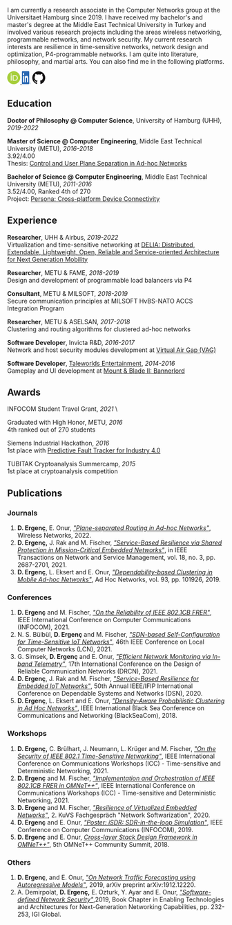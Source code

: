 I am currently a research associate in the Computer Networks group at the Universitaet Hamburg since 2019. I have received my bachelor's and master's degree at the Middle East Technical University in Turkey and involved various research projects including the areas wireless networking, programmable networks, and network security. My current research interests are resilience in time-sensitive networks, network design and optimization, P4-programmable networks. I am quite into literature, philosophy, and martial arts. You can also find me in the following platforms.

<a href="https://linkedin.com/in/doğanalp-ergenç-89ba3b226"> <img src="ORCID_iD.svg" width="30" height="30"> </a>
<img src="LI-In-Bug.png" width="20" height="30">
<img src="GitHub-Mark-120px-plus.png" width="30" height="30">

## Education

**Doctor of Philosophy @ Computer Science**, University of Hamburg (UHH), _2019-2022_

**Master of Science @ Computer Engineering**, Middle East Technical University (METU), _2016-2018_ \
3.92/4.00 \
Thesis: [Control and User Plane Separation in Ad-hoc Networks](https://open.metu.edu.tr/handle/11511/27577)

**Bachelor of Science @ Computer Engineering**, Middle East Technical University (METU), _2011-2016_ \
3.52/4.00, Ranked 4th of 270 \
Project: [Persona: Cross-platform Device Connectivity](https://senior.ceng.metu.edu.tr/2016/codemans/)

## Experience

**Researcher**, UHH & Airbus, _2019-2022_ \
Virtualization and time-sensitive networking at [DELIA: Distributed, Extendable, Lightweight, Open, Reliable and Service-oriented Architecture for Next Generation Mobility](https://delia-project.com/)

**Researcher**, METU & FAME, _2018-2019_ \
Design and development of programmable load balancers via P4

**Consultant**, METU & MILSOFT, _2018-2019_ \
Secure communication principles at MILSOFT HvBS-NATO ACCS Integration Program
 
**Researcher**, METU & ASELSAN, _2017-2018_ \
Clustering and routing algorithms for clustered ad-hoc networks

**Software Developer**, Invicta R&D, _2016-2017_ \
Network and host security modules development at [Virtual Air Gap (VAG)](https://patents.google.com/patent/WO2009075656A1/ja)

**Software Developer**, [Taleworlds Entertainment](https://www.taleworlds.com/), _2014-2016_ \
Gameplay and UI development at [Mount & Blade II: Bannerlord](https://store.steampowered.com/app/261550/Mount__Blade_II_Bannerlord/)

## Awards

INFOCOM Student Travel Grant, _2021_ \

Graduated with High Honor, METU, _2016_ \
4th ranked out of 270 students

Siemens Industrial Hackathon, _2016_ \
1st place with [Predictive Fault Tracker for Industry 4.0](https://github.com/TeamProxima/predictive-fault-tracker)

TUBITAK Cryptoanalysis Summercamp, _2015_ \
1st place at cryptoanalysis competition

## Publications

### Journals

1. **D. Ergenç**, E. Onur, [_"Plane-separated Routing in Ad-hoc Networks"_](https://doi.org/10.1007/s11276-021-02824-7), Wireless Networks, 2022.
2. **D. Ergenç,** J. Rak and M. Fischer, [_"Service-Based Resilience via Shared Protection in Mission-Critical Embedded Networks"_](https://ieeexplore.ieee.org/stamp/stamp.jsp?arnumber=9364283), in IEEE Transactions on Network and Service Management, vol. 18, no. 3, pp. 2687-2701, 2021.
3. **D. Ergenç**, L. Eksert and E. Onur, [_"Dependability-based Clustering in Mobile Ad-hoc Networks"_](https://www.sciencedirect.com/science/article/pii/S1570870518306929), Ad Hoc Networks, vol. 93, pp. 101926, 2019.

### Conferences

1. **D. Ergenç** and M. Fischer, [_"On the Reliability of IEEE 802.1CB FRER"_](https://ieeexplore.ieee.org/abstract/document/9488750), IEEE International Conference on Computer Communications (INFOCOM), 2021.
2. N. S. Bülbül, **D. Ergenç** and M. Fischer, [_"SDN-based Self-Configuration for Time-Sensitive IoT Networks"_](https://ieeexplore.ieee.org/document/9524979), 46th IEEE Conference on Local Computer Networks (LCN), 2021.
3. G. Simsek, **D. Ergenç** and E. Onur, [_"Efficient Network Monitoring via In-band Telemetry"_](https://ieeexplore.ieee.org/abstract/document/9477344), 17th International Conference on the Design of Reliable Communication Networks (DRCN), 2021.
4. **D. Ergenç**, J. Rak and M. Fischer, [_"Service-Based Resilience for Embedded IoT Networks"_](https://ieeexplore.ieee.org/abstract/document/9153441), 50th Annual IEEE/IFIP International Conference on Dependable Systems and Networks (DSN), 2020.
5. **D. Ergenç**, L. Eksert and E. Onur, [_"Density-Aware Probabilistic Clustering in Ad Hoc Networks"_](https://ieeexplore.ieee.org/abstract/document/8433605), IEEE International Black Sea Conference on Communications and Networking (BlackSeaCom), 2018.

### Workshops

1. **D. Ergenç,** C. Brülhart, J. Neumann, L. Krüger and M. Fischer, [_"On the Security of IEEE 802.1 Time-Sensitive Networking"_](https://ieeexplore.ieee.org/abstract/document/9473542), IEEE International Conference on Communications Workshops (ICC) - Time-sensitive and Deterministic Networking, 2021.
2. **D. Ergenç** and M. Fischer, [_"Implementation and Orchestration of IEEE 802.1CB FRER in OMNeT++"_](https://ieeexplore.ieee.org/abstract/document/9473722), IEEE International Conference on Communications Workshops (ICC) - Time-sensitive and Deterministic Networking, 2021.
3. **D. Ergenç** and M. Fischer, [_"Resilience of Virtualized Embedded Networks"_](https://core.ac.uk/reader/322886120), 2. KuVS Fachgespräch "Network Softwarization", 2020.
4. **D. Ergenç** and E. Onur, [_"Poster: iSDR: SDR-in-the-loop Simulation"_](https://ieeexplore.ieee.org/abstract/document/8845297), IEEE Conference on Computer Communications (INFOCOM), 2019.
5. **D. Ergenç** and E. Onur, [_Cross-layer Stack Design Framework in OMNeT++"_](https://open.metu.edu.tr/bitstream/handle/11511/43309/index.pdf), 5th OMNeT++ Community Summit, 2018.

### Others

1. **D. Ergenç**, and E. Onur, [_"On Network Traffic Forecasting using Autoregressive Models"_](https://arxiv.org/pdf/1912.12220), 2019, arXiv preprint arXiv:1912.12220.
2. A. Demirpolat, **D. Ergenç,** E. Ozturk, Y. Ayar and E. Onur, [_"Software-defined Network Security"_](https://www.igi-global.com/chapter/software-defined-network-security/214814),2019, Book Chapter in Enabling Technologies and Architectures for Next-Generation Networking Capabilities, pp. 232-253, IGI Global.

